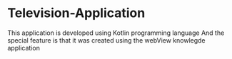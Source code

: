 # Television-Application
This application is developed using Kotlin programming language
And the special feature is that it was created using the webView knowlegde application
